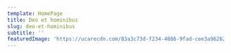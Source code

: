```yaml
---
template: HomePage
title: Deo et hominibus
slug: deo-et-hominibus
subtitle: ''
featuredImage: 'https://ucarecdn.com/83a3c73d-f234-4086-9fad-cee3a9626230/'
---
```


